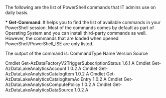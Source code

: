 The following are the list of PowerShell commands that IT admins use on daily basis.

<b>* Get-Command</b>: It helps you to find the list of available commands in your PowerShell session. Most of the commands comes by default as part of Operating System and you can install third-party commands as well. However, the commands that are loaded when opened PowerShell/PowerShell_ISE are only listed.

The output of the command is:
CommandType   Name                                              Version     Source

Cmdlet          Get-AzDataFactoryV2TriggerSubscriptionStatus       1.6.1      A
Cmdlet         Get-AzDataLakeAnalyticsAccount                     1.0.2      A
Cmdlet         Get-AzDataLakeAnalyticsCatalogItem                 1.0.2      A
Cmdlet         Get-AzDataLakeAnalyticsCatalogItemAclEntry         1.0.2      A
Cmdlet        Get-AzDataLakeAnalyticsComputePolicy               1.0.2      A
Cmdlet         Get-AzDataLakeAnalyticsDataSource                  1.0.2      A